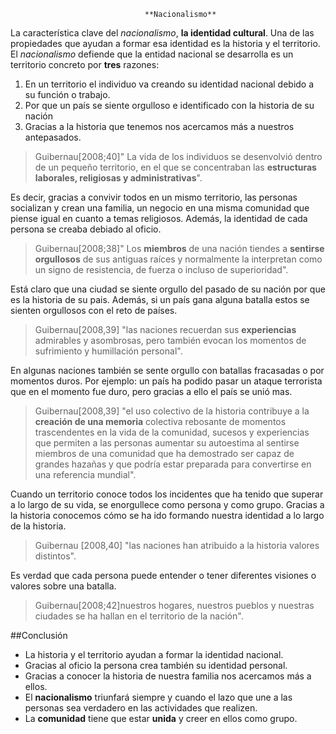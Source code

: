                                   **Nacionalismo**


La característica  clave del _nacionalismo_, **la identidad cultural**. Una de las propiedades que ayudan a formar esa identidad es la historia y el territorio.
El _nacionalismo_ defiende que la entidad nacional se desarrolla es un territorio concreto por **tres** razones:
1. En un territorio el individuo va creando su identidad nacional debido a su función o trabajo.
2. Por que un país se siente orgulloso e identificado con la historia de su nación
3. Gracias a la historia que tenemos nos acercamos más a nuestros antepasados.

>Guibernau[2008;40]" La vida de los individuos se desenvolvió dentro de un pequeño territorio, 
en el que se concentraban las **estructuras laborales, religiosas y administrativas**". 

Es decir, gracias a convivir todos en un mismo territorio, las personas socializan y crean una familia, un negocio en una misma comunidad que piense igual en cuanto a temas religiosos. Además, la identidad de cada persona se creaba debiado al oficio. 

>Guibernau[2008;38]" Los **miembros** de una nación tiendes a **sentirse orgullosos** 
de sus antiguas raíces y normalmente la interpretan como un signo de resistencia, de fuerza o incluso de superioridad".

Está claro que una ciudad se siente orgullo del pasado de su nación por que es la historia de su pais. Además, si un país gana alguna batalla estos se sienten orgullosos con el reto de países. 

>Guibernau[2008,39] "las naciones recuerdan sus **experiencias** admirables y asombrosas, pero también evocan los momentos de sufrimiento y humillación personal". 

En algunas naciones también se sente  orgullo con batallas fracasadas o por momentos duros. Por ejemplo: un país ha podido pasar un ataque terrorista que en el momento fue duro, pero gracias a ello el país se unió mas. 

> Guibernau[2008,39] "el uso colectivo de la historia contribuye a la **creación de una memoria** 
colectiva rebosante de momentos trascendentes en la vida de la comunidad, sucesos y experiencias que permiten a las personas aumentar su autoestima al sentirse miembros de una comunidad que ha demostrado ser capaz de grandes hazañas y que podría estar preparada para convertirse en una referencia mundial". 

Cuando un territorio conoce todos los incidentes que ha tenido que superar a lo largo de su vida, se enorgullece como persona y como grupo. Gracias a la historia conocemos cómo se ha ido formando nuestra identidad a lo largo de la historia.
> Guibernau [2008,40] "las naciones han atribuido a la historia valores distintos". 

Es verdad que cada persona puede entender o tener diferentes visiones o valores sobre una batalla. 

>Guibernau[2008;42]nuestros hogares, nuestros pueblos y nuestras ciudades se ha hallan en el territorio de la nación". 

##Conclusión
- La historia y el territorio ayudan a formar la identidad nacional. 
- Gracias al oficio la persona crea también su identidad personal.
- Gracias a conocer la historia de nuestra familia nos acercamos más a ellos. 
- El **nacionalismo** triunfará siempre y cuando el lazo que une a las personas sea verdadero en las actividades que realizen. 
- La **comunidad** tiene que estar **unida** y creer en ellos como grupo. 

